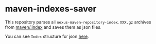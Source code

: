 # maven-indexes-saver

This repository parses all `nexus-maven-repository-index.XXX.gz` archives from [maven/.index](https://repo.maven.apache.org/maven2/.index/) and saves them as json files.

You can see `Index` structure for json [here](https://github.com/DmitriyLewen/maven-indexes-saver/blob/main/src/main/java/dmitriylewen/maven/indexex/saver/Index.java#L3-L26).
